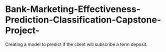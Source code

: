 # Bank-Marketing-Effectiveness-Prediction-Classification-Capstone-Project-
Creating a model to predict if the client will subscribe a term deposit.

